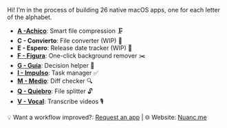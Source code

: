 Hi! I’m in the process of building 26 native macOS apps, one for each letter of the alphabet.

- [**A -Achico**](https://github.com/nuance-dev/achico): Smart file compression 🗜️
- **C - Convierto**: File converter (WIP) 🧪 
- **E - Espero**: Release date tracker (WIP) 📆
- [**F - Figura**](https://github.com/nuance-dev/figura): One-click background remover ✂️
- [**G - Guía**](https://github.com/nuance-dev/guia): Decision helper 🤔
- [**I - Impulso**](https://github.com/nuance-dev/impulso): Task manager ✅  
- [**M - Medio**](https://github.com/nuance-dev/medio): Diff checker 🔍  
- [**Q - Quiebro**](https://github.com/nuance-dev/quiebro): File splitter 🔓  
- [**V - Vocal**](https://github.com/nuance-dev/vocal): Transcribe videos 🎙️

💡 Want a workflow improved?: [Request an app](https://github.com/nuance-dev/nuance/discussions/categories/ideas)  | 🌐 Website: [Nuanc.me](https://nuanc.me)
